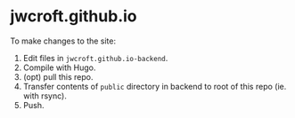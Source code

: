 # jwcroft.github.io

To make changes to the site:
1. Edit files in `jwcroft.github.io-backend`.
2. Compile with Hugo. 
3. (opt) pull this repo.
4. Transfer contents of `public` directory in backend to root of this repo (ie. with rsync).
5. Push.
